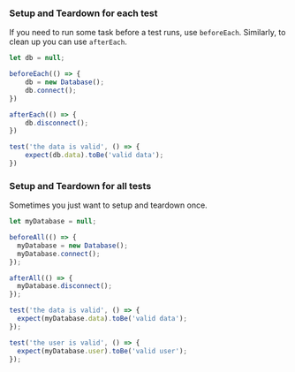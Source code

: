 ### Setup and Teardown for each test

If you need to run some task before a test runs, use `beforeEach`. Similarly, to clean up you can use `afterEach`.

```javascript
let db = null;

beforeEach(() => {
	db = new Database();
	db.connect();
})

afterEach(() => {
	db.disconnect();
})

test('the data is valid', () => {
	expect(db.data).toBe('valid data');
})
```

### Setup and Teardown for all tests

Sometimes you just want to setup and teardown once.

```javascript
let myDatabase = null;

beforeAll(() => {
  myDatabase = new Database();
  myDatabase.connect();
});

afterAll(() => {
  myDatabase.disconnect();
});

test('the data is valid', () => {
  expect(myDatabase.data).toBe('valid data');
});

test('the user is valid', () => {
  expect(myDatabase.user).toBe('valid user');
});
```